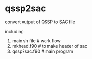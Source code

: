 # qssp2sac
convert output of QSSP to SAC file

including:
1. main.sh file      # work flow
2. mkhead.f90        # to make header of sac
3. qssp2sac.f90      # main program
